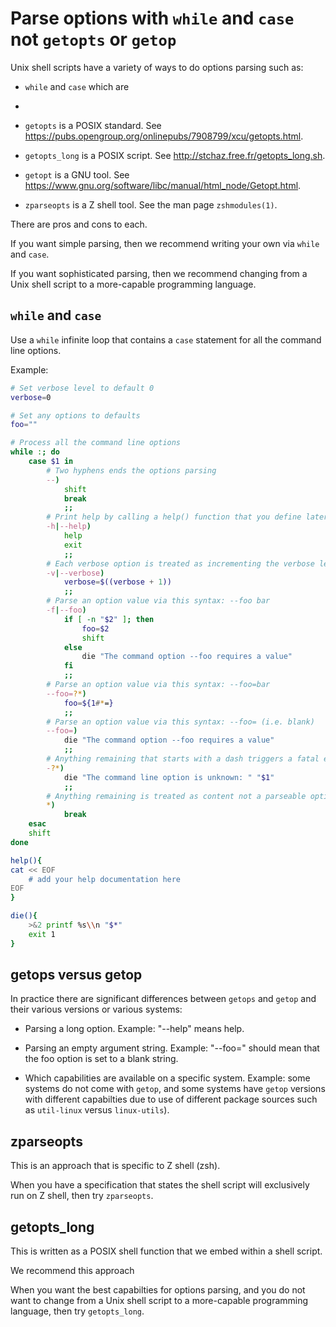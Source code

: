 # Parse options with `while` and `case` not `getopts` or `getop`

Unix shell scripts have a variety of ways to do options parsing such as:

* `while` and `case` which are
* 
* `getopts` is a POSIX standard. See <https://pubs.opengroup.org/onlinepubs/7908799/xcu/getopts.html>.

* `getopts_long` is a POSIX script. See <http://stchaz.free.fr/getopts_long.sh>.

* `getopt` is a GNU tool. See <https://www.gnu.org/software/libc/manual/html_node/Getopt.html>.

* `zparseopts` is a Z shell tool. See the man page `zshmodules(1)`.

There are pros and cons to each.

If you want simple parsing, then we recommend writing your own via `while` and `case`.

If you want sophisticated parsing, then we recommend changing from a Unix shell script to a more-capable programming language.


## `while` and `case`

Use a `while` infinite loop that contains a `case` statement for all the command line options.

Example:

```sh
# Set verbose level to default 0 
verbose=0

# Set any options to defaults
foo=""

# Process all the command line options
while :; do
    case $1 in
        # Two hyphens ends the options parsing
        --)
            shift
            break
            ;;
        # Print help by calling a help() function that you define later
        -h|--help)
            help
            exit
            ;;
        # Each verbose option is treated as incrementing the verbose level
        -v|--verbose)
            verbose=$((verbose + 1))
            ;;
        # Parse an option value via this syntax: --foo bar
        -f|--foo)
            if [ -n "$2" ]; then
                foo=$2
                shift
            else
                die "The command option --foo requires a value"
            fi
            ;;
        # Parse an option value via this syntax: --foo=bar
        --foo=?*)
            foo=${1#*=}
            ;;
        # Parse an option value via this syntax: --foo= (i.e. blank)
        --foo=)
            die "The command option --foo requires a value"
            ;;            
        # Anything remaining that starts with a dash triggers a fatal error
        -?*)
            die "The command line option is unknown: " "$1"
            ;;
        # Anything remaining is treated as content not a parseable option
        *)
            break
    esac
    shift
done

help(){
cat << EOF
    # add your help documentation here
EOF
}

die(){
    >&2 printf %s\\n "$*"
    exit 1
}
```


## getops versus getop

In practice there are significant differences between `getops` and `getop` and their various versions or various systems:

* Parsing a long option. Example: "--help" means help.

* Parsing an empty argument string. Example: "--foo=" should mean that the foo option is set to a blank string.

* Which capabilities are available on a specific system. Example: some systems do not come with `getop`, and some systems have `getop` versions with different capabilties due to use of different package sources such as `util-linux` versus `linux-utils`).


## zparseopts

This is an approach that is specific to Z shell (zsh).

When you have a specification that states the shell script will exclusively run on Z shell, then try `zparseopts`.


## getopts_long 

This is written as a POSIX shell function that we embed within a shell script.

We recommend this approach 

When you want the best capabilties for options parsing, and you do not want to change from a Unix shell script to a more-capable programming language, then try `getopts_long`.
